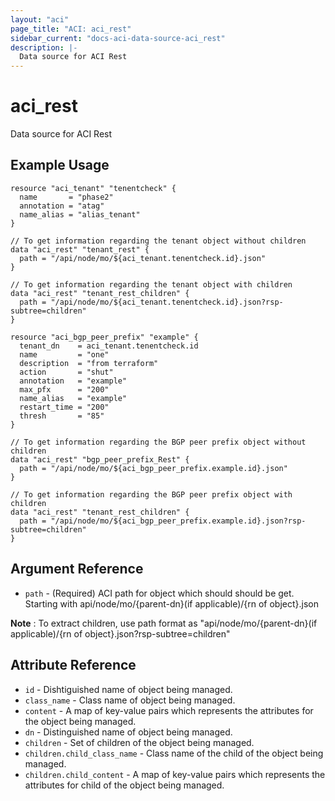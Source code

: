 ```yaml
---
layout: "aci"
page_title: "ACI: aci_rest"
sidebar_current: "docs-aci-data-source-aci_rest"
description: |-
  Data source for ACI Rest
---
```


# aci_rest

Data source for ACI Rest

## Example Usage

```hcl
resource "aci_tenant" "tenentcheck" {
  name       = "phase2"
  annotation = "atag"
  name_alias = "alias_tenant"
}

// To get information regarding the tenant object without children
data "aci_rest" "tenant_rest" {
  path = "/api/node/mo/${aci_tenant.tenentcheck.id}.json"
}

// To get information regarding the tenant object with children
data "aci_rest" "tenant_rest_children" {
  path = "/api/node/mo/${aci_tenant.tenentcheck.id}.json?rsp-subtree=children"
}

resource "aci_bgp_peer_prefix" "example" {
  tenant_dn    = aci_tenant.tenentcheck.id
  name         = "one"
  description  = "from terraform"
  action       = "shut"
  annotation   = "example"
  max_pfx      = "200"
  name_alias   = "example"
  restart_time = "200"
  thresh       = "85"
}

// To get information regarding the BGP peer prefix object without children
data "aci_rest" "bgp_peer_prefix_Rest" {
  path = "/api/node/mo/${aci_bgp_peer_prefix.example.id}.json"
}

// To get information regarding the BGP peer prefix object with children
data "aci_rest" "tenant_rest_children" {
  path = "/api/node/mo/${aci_bgp_peer_prefix.example.id}.json?rsp-subtree=children"
}
```

## Argument Reference

- `path` - (Required) ACI path for object which should should be get. Starting with api/node/mo/{parent-dn}(if applicable)/{rn of object}.json

<strong>Note</strong> : To extract children, use path format as "api/node/mo/{parent-dn}(if applicable)/{rn of object}.json?rsp-subtree=children"

## Attribute Reference

- `id` - Dishtiguished name of object being managed.
- `class_name` - Class name of object being managed.
- `content` - A map of key-value pairs which represents the attributes for the object being managed.
- `dn` - Distinguished name of object being managed.
- `children` - Set of children of the object being managed.
- `children.child_class_name` - Class name of the child of the object being managed.
- `children.child_content` - A map of key-value pairs which represents the attributes for child of the object being managed.
